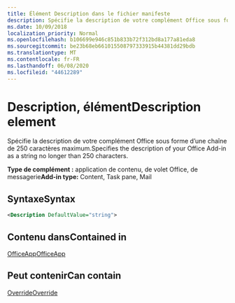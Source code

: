 ```yaml
---
title: Élément Description dans le fichier manifeste
description: Spécifie la description de votre complément Office sous forme d’une chaîne de 250 caractères maximum.
ms.date: 10/09/2018
localization_priority: Normal
ms.openlocfilehash: b106699e946c851b833b72f312bd8a177a81eda8
ms.sourcegitcommit: be23b68eb661015508797333915b44381dd29bdb
ms.translationtype: MT
ms.contentlocale: fr-FR
ms.lasthandoff: 06/08/2020
ms.locfileid: "44612289"
---
```

# <a name="description-element"></a><span data-ttu-id="ddd45-103">Description, élément</span><span class="sxs-lookup"><span data-stu-id="ddd45-103">Description element</span></span>

<span data-ttu-id="ddd45-104">Spécifie la description de votre complément Office sous forme d’une chaîne de 250 caractères maximum.</span><span class="sxs-lookup"><span data-stu-id="ddd45-104">Specifies the description of your Office Add-in as a string no longer than 250 characters.</span></span>

<span data-ttu-id="ddd45-105">**Type de complément :** application de contenu, de volet Office, de messagerie</span><span class="sxs-lookup"><span data-stu-id="ddd45-105">**Add-in type:** Content, Task pane, Mail</span></span>

## <a name="syntax"></a><span data-ttu-id="ddd45-106">Syntaxe</span><span class="sxs-lookup"><span data-stu-id="ddd45-106">Syntax</span></span>

```XML
<Description DefaultValue="string">
```

## <a name="contained-in"></a><span data-ttu-id="ddd45-107">Contenu dans</span><span class="sxs-lookup"><span data-stu-id="ddd45-107">Contained in</span></span>

[<span data-ttu-id="ddd45-108">OfficeApp</span><span class="sxs-lookup"><span data-stu-id="ddd45-108">OfficeApp</span></span>](officeapp.md)


## <a name="can-contain"></a><span data-ttu-id="ddd45-109">Peut contenir</span><span class="sxs-lookup"><span data-stu-id="ddd45-109">Can contain</span></span>

[<span data-ttu-id="ddd45-110">Override</span><span class="sxs-lookup"><span data-stu-id="ddd45-110">Override</span></span>](override.md)

